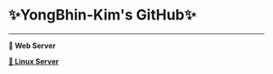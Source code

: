 # ✨YongBhin-Kim's GitHub✨
---

**🤔 Web Server**

<a href="https://linuxyb.kimyongbhin.repl.co">**🤔 Linux Server**</a>


<!--
- 🔭 I’m currently working on ...
- 🌱 I’m currently learning ...
- 👯 I’m looking to collaborate on ...
- 🤔 I’m looking for help with ...
- 💬 Ask me about ...
- 📫 How to reach me: ...
- 😄 Pronouns: ...
- ⚡ Fun fact: ...
-->
